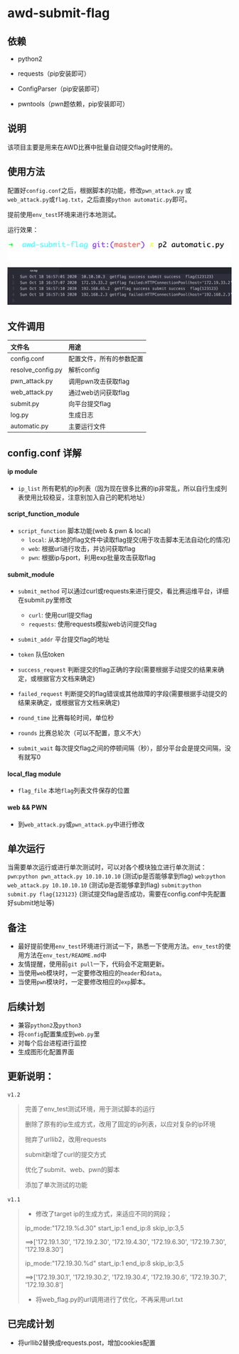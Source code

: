 # awd-submit-flag




## 依赖

* python2

* requests（pip安装即可）

* ConfigParser（pip安装即可）

* pwntools（pwn题依赖，pip安装即可）



## 说明

该项目主要是用来在AWD比赛中批量自动提交flag时使用的。



## 使用方法

配置好`config.conf`之后，根据脚本的功能，修改`pwn_attack.py` 或 `web_attack.py`或`flag.txt`，之后直接`python automatic.py`即可。

提前使用`env_test`环境来进行本地测试。

运行效果：

![image-20201019005944352](pic/1.png)

![2](pic/2.png)

## 文件调用
|文件名    |用途|
|:---   |:---   |
|config.conf    |配置文件，所有的参数配置|
|resolve_config.py  |解析config|
|pwn_attack.py    |调用pwn攻击获取flag|
|web_attack.py    |通过web访问获取flag|
|submit.py  |向平台提交flag|
|log.py |生成日志|
|automatic.py   |主要运行文件|



## config.conf 详解

#### ip module

* `ip_list` 所有靶机的ip列表（因为现在很多比赛的ip非常乱，所以自行生成列表使用比较稳妥，注意别加入自己的靶机地址）

#### script_function_module
* `script_function` 脚本功能(web & pwn & local)
  - `local`: 从本地的flag文件中读取flag提交(用于攻击脚本无法自动化的情况)
  - `web`: 根据url进行攻击，并访问获取flag
  - `pwn`: 根据ip与port，利用exp批量攻击获取flag
  

#### submit_module
* `submit_method` 可以通过curl或requests来进行提交，看比赛运维平台，详细在submit.py里修改
  - `curl`: 使用curl提交flag
  - `requests`: 使用requests模拟web访问提交flag
  
* `submit_addr` 平台提交flag的地址

* `token` 队伍token

* `success_request` 判断提交的flag正确的字段(需要根据手动提交的结果来确定，或根据官方文档来确定)

* `failed_request` 判断提交的flag错误或其他故障的字段(需要根据手动提交的结果来确定，或根据官方文档来确定)

* `round_time` 比赛每轮时间，单位秒

* `rounds` 比赛总轮次（可以不配置，意义不大）

* `submit_wait` 每次提交flag之间的停顿间隔（秒），部分平台会是提交间隔，没有就写0

#### local_flag module
* `flag_file` 本地`flag`列表文件保存的位置

#### web && PWN
* 到`web_attack.py`或`pwn_attack.py`中进行修改

  




## 单次运行

当需要单次运行或进行单次测试时，可以对各个模块独立进行单次测试：
`pwn`:`python pwn_attack.py 10.10.10.10` (测试ip是否能够拿到flag)
`web`:`python web_attack.py 10.10.10.10` (测试ip是否能够拿到flag)
`submit`:`python submit.py flag{123123}` (测试提交flag是否成功，需要在config.conf中先配置好submit地址等)





## 备注

* 最好提前使用`env_test`环境进行测试一下，熟悉一下使用方法。`env_test`的使用方法在`env_test/README.md`中
* 友情提醒，使用前`git pull`一下，代码会不定期更新。
* 当使用`web`模块时，一定要修改相应的`header`和`data`。
* 当使用`pwn`模块时，一定要修改相应的`exp`脚本。





## 后续计划

* 兼容`python2`及`python3`
* 将`config`配置集成到`web.py`里
* 对每个后台进程进行监控
* 生成图形化配置界面





## 更新说明：

`v1.2`

>完善了env_test测试环境，用于测试脚本的运行
>
>删除了原有的ip生成方式，改用了固定的ip列表，以应对复杂的ip环境
>
>抛弃了urllib2，改用requests
>
>submit新增了curl的提交方式
>
>优化了submit、web、pwn的脚本
>
>添加了单次测试的功能
>
>

`v1.1`

>
>* 修改了target ip的生成方式，来适应不同的网段；
>
>  ip_mode:"172.19.%d.30"
>  start_ip:1
>  end_ip:8
>  skip_ip:3,5
>
>  ==>['172.19.1.30', '172.19.2.30', '172.19.4.30', '172.19.6.30', '172.19.7.30', '172.19.8.30']
>
>  ip_mode:"172.19.30.%d"
>  start_ip:1
>  end_ip:8
>  skip_ip:3,5
>
>  ==>['172.19.30.1', '172.19.30.2', '172.19.30.4', '172.19.30.6', '172.19.30.7', '172.19.30.8']
>
>* 将web_flag.py的url调用进行了优化，不再采用url.txt

## 已完成计划

* 将urllib2替换成requests.post，增加cookies配置
